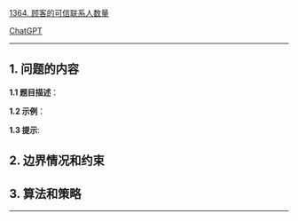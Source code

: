 [1364. 顾客的可信联系人数量](https://leetcode.cn/problems/number-of-trusted-contacts-of-a-customer)

[ChatGPT](chat.openai.com)

---

## 1. 问题的内容
**1.1 题目描述**：

**1.2 示例**：

**1.3 提示**:

## 2. 边界情况和约束


## 3. 算法和策略

---

